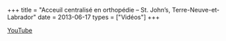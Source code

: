 +++
title = "Acceuil centralisé en orthopédie – St. John’s, Terre-Neuve-et-Labrador"
date = 2013-06-17
types = ["Vidéos"]
+++

[YouTube](https://www.youtube.com/watch?v=Asl5hf3_KOo)
